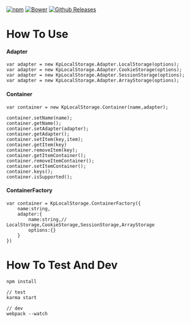 [![npm](https://img.shields.io/npm/v/npm.svg)](https://www.npmjs.com/package/kp-localstorage)
[![Bower](https://img.shields.io/bower/v/bootstrap.svg)](https://github.com/kittencup/kp-localstorage)
[![Github Releases](https://img.shields.io/github/downloads/atom/atom/latest/total.svg)](https://github.com/kittencup/kp-localstorage)

# How To Use

#### Adapter

```
var adapter = new KpLocalStorage.Adapter.LocalStorage(options);
var adapter = new KpLocalStorage.Adapter.CookieStorage(options);
var adapter = new KpLocalStorage.Adapter.SessionStorage(options);
var adapter = new KpLocalStorage.Adapter.ArrayStorage(options);
```

#### Container

```
var container = new KpLocalStorage.Container(name,adapter);

container.setName(name);
container.getName();
container.setAdapter(adapter);
container.getAdapter();
container.setItem(key,item);
container.getItem(key)
container.removeItem(key);
container.getItemContainer();
container.removeItemContainer();
container.setItemContainer();
container.keys();
container.isSupported();
```

#### ContainerFactory

```
var container = KpLocalStorage.ContainerFactory({
    name:string,
    adapter:{
        name:string,// LocalStorage,CookieStorage,SessionStorage,ArrayStorage
        options:{}
    }
})
```


# How To Test And Dev

`npm install`


```
// test
karma start

// dev
webpack --watch
```
